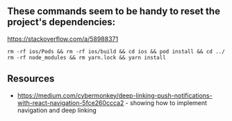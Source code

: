 ## These commands seem to be handy to reset the project's dependencies:

https://stackoverflow.com/a/58988371

```
rm -rf ios/Pods && rm -rf ios/build && cd ios && pod install && cd ../
rm -rf node_modules && rm yarn.lock && yarn install
```

## Resources

- https://medium.com/cybermonkey/deep-linking-push-notifications-with-react-navigation-5fce260ccca2 - showing how to implement navigation and deep linking
